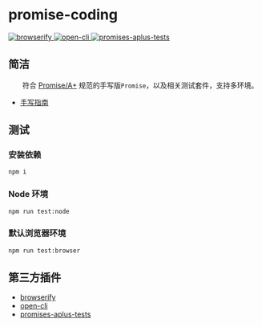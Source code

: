 # promise-coding

<p>
  <a href="https://github.com/browserify/browserify">
    <img src="https://img.shields.io/badge/browserify-17.0.0-brightgreen.svg" alt="browserify">
  </a>

  <a href="https://github.com/sindresorhus/open-cli">
    <img src="https://img.shields.io/badge/open--cli-7.1.0-brightgreen.svg" alt="open-cli">
  </a>

  <a href="https://github.com/promises-aplus/promises-tests">
    <img src="https://img.shields.io/badge/promises--aplus--tests-2.1.2-brightgreen.svg" alt="promises-aplus-tests">
  </a>
</p>

## 简洁

&emsp;&emsp;符合 [Promise/A+](https://promisesaplus.com/) 规范的手写版`Promise`，以及相关测试套件，支持多环境。

* [手写指南](https://juejin.cn/post/7205549412352376892)

## 测试

### 安装依赖

```sh
npm i
```

### Node 环境

```sh
npm run test:node
```

### 默认浏览器环境

```sh
npm run test:browser
```

## 第三方插件

* [browserify](https://github.com/browserify/browserify)
* [open-cli](https://github.com/sindresorhus/open-cli)
* [promises-aplus-tests](https://github.com/promises-aplus/promises-tests)